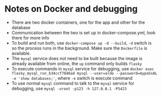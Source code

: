 # Notes on Docker and debugging

- There are two docker containers, one for the app and other for the database
- Communication between the two is set up in docker-compose.yml, look there for more info
- To build and run both, use ```docker-compose up -d --build```, ```-d``` switch is so the process runs in the background. Make sure the ```Dockerfile``` is available.
- The ```mysql``` service does not need to be built because the image is already available from online, the ```up``` command only builds ```flasky```
- To execute commands in ```mysql``` service for debugging, use ```docker exec flasky_mysql_run_b34ccf7846ad mysql --user=aldo --password=mypaSsAL -e 'show databases;'```, where ```-e``` switch is execute command
- To use normal ```mysql``` command to talk to the ```mysql``` service for debugging, use ```mysql -uroot -p123 -h 127.0.0.1 -P5423```

